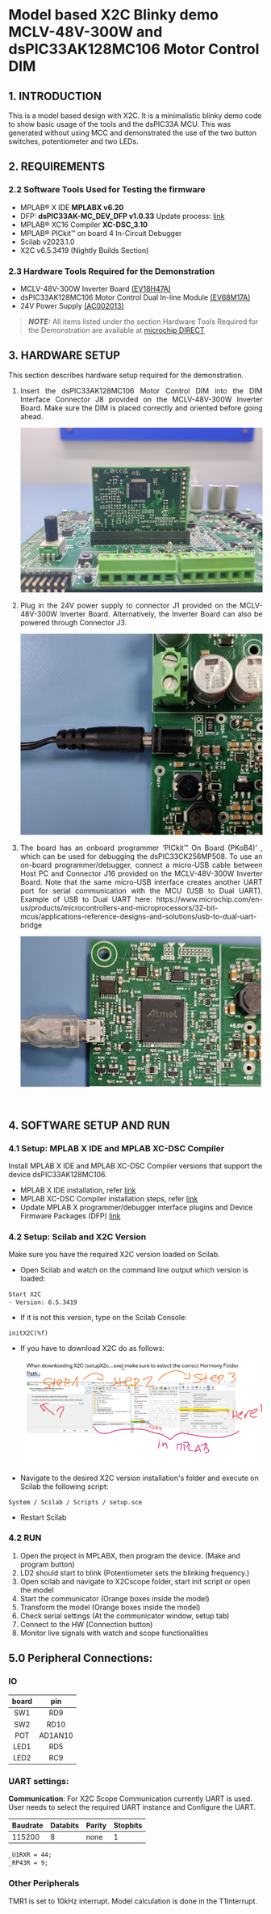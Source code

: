 # Model based X2C Blinky demo MCLV-48V-300W and dsPIC33AK128MC106 Motor Control DIM

## 1. INTRODUCTION
This is a model based design with X2C. It is a minimalistic blinky demo code to show basic usage of the tools and the dsPIC33A MCU.
This was generated without using MCC and demonstrated the use of the two button switches, potentiometer and two LEDs.

## 2. REQUIREMENTS

### 2.2 Software Tools Used for Testing the firmware
- MPLAB® X IDE **MPLABX v6.20** 
- DFP: **dsPIC33AK-MC_DEV_DFP v1.0.33** Update process: [link](https://microchip.my.site.com/s/article/Programming-and-Debugging-the-dsPIC33A-on-MPLAB-X-IDE-v6-20-and-IPE-v6-20)
- MPLAB® XC16 Compiler **XC-DSC_3.10**
- MPLAB® PICkit™ on board 4 In-Circuit Debugger 
- Scilab v2023.1.0
- X2C v6.5.3419 (Nightly Builds Section)



### 2.3 Hardware Tools Required for the Demonstration
- MCLV-48V-300W Inverter Board [(EV18H47A)](https://www.microchip.com/en-us/development-tool/EV18H47A)
- dsPIC33AK128MC106 Motor Control Dual In-line Module [(EV68M17A)](https://www.microchip.com/en-us/development-tool/EV68M17A)
- 24V Power Supply [(AC002013)](https://www.microchipdirect.com/dev-tools/AC002013)

> **_NOTE:_**
> All items listed under the section Hardware Tools Required for the Demonstration are available at [microchip DIRECT](https://www.microchipdirect.com/)

## 3. HARDWARE SETUP
<p style='text-align: justify;'>This section describes hardware setup required for the demonstration.</p>

1. <p style='text-align: justify;'> Insert the dsPIC33AK128MC106 Motor Control DIM into the DIM Interface Connector J8 provided on the MCLV-48V-300W Inverter Board. Make sure the DIM is placed correctly and oriented before going ahead.</p>

    <p align="left">
    <img  src="images/dimconnected.PNG"></p>

2. <p style='text-align: justify;'>	Plug in the 24V power supply to connector J1 provided on the MCLV-48V-300W Inverter Board. Alternatively, the Inverter Board can also be powered through Connector J3.</p>
      <p align="left">
      <img  src="images/mclvpower.png"></p>

3. <p style='text-align: justify;'>The board has an onboard programmer ‘PICkit™ On Board (PKoB4)’ , which can be used for debugging the dsPIC33CK256MP508. To use an on-board programmer/debugger, connect a micro-USB cable between Host PC and Connector J16 provided on the MCLV-48V-300W Inverter Board. Note that the same micro-USB interface creates another UART port for serial communication with the MCU (USB to Dual UART). Example of USB to Dual UART here: https://www.microchip.com/en-us/products/microcontrollers-and-microprocessors/32-bit-mcus/applications-reference-designs-and-solutions/usb-to-dual-uart-bridge </p> 

      <p align="left">
     <img  src="images/mclvpkob4.png"></p>
 

<br />

## 4. SOFTWARE SETUP AND RUN
### 4.1 Setup: MPLAB X IDE and MPLAB XC-DSC Compiler

Install MPLAB X IDE and MPLAB XC-DSC Compiler versions that support the device dsPIC33AK128MC106. 

- MPLAB X IDE installation, refer [link](https://microchipdeveloper.com/mplabx:installation)
- MPLAB XC-DSC Compiler installation steps, refer [link](https://microchipdeveloper.com/XCDSC:installation)
- Update MPLAB X programmer/debugger interface plugins and Device Firmware Packages (DFP) [link](https://microchip.my.site.com/s/article/Programming-and-Debugging-the-dsPIC33A-on-MPLAB-X-IDE-v6-20-and-IPE-v6-20)

### 4.2 Setup: Scilab and X2C Version

Make sure you have the required X2C version loaded on Scilab.
- Open Scilab and watch on the command line output which version is loaded:
```
Start X2C
- Version: 6.5.3419
``` 
- If it is not this version, type on the Scilab Console:
```
initX2C(%f)
```
- If you have to download X2C do as follows:   
    <p align="left">
    <img  src="images/image.PNG"></p>
- Navigate to the desired X2C version installation's folder and execute on Scilab the following script: 
```
System / Scilab / Scripts / setup.sce
```
- Restart Scilab

### 4.2 RUN
1. Open the project in MPLABX, then program the device. (Make and program button)
2. LD2 should start to blink (Potentiometer sets the blinking frequency.)
3. Open scilab and navigate to X2Cscope folder, start init script or open the model
4. Start the communicator (Orange boxes inside the model)
5. Transform the model (Orange boxes inside the model)
6. Check serial settings (At the communicator window, setup tab)
7. Connect to the HW (Connection button)
8. Monitor live signals with watch and scope functionalities


## 5.0 Peripheral Connections: 

### IO
| board    | pin  | 
|:--------:|:----:| 
| SW1       |  RD9   |
| SW2	     |  RD10   |
| POT      |  AD1AN10   |
| LED1     |  RD5   |
| LED2     |  RC9   |

### UART settings: 

   **Communication**: For X2C Scope Communication currently UART is used. User needs to select the required UART instance 
   and Configure the UART.

| Baudrate | Databits | Parity | Stopbits |
| -------- | -------- | ------ | -------- |
| 115200   | 8        | none   | 1        |

    _U1RXR = 44;
    _RP43R = 9;

### Other Peripherals   

TMR1 is set to 10kHz interrupt. Model calculation is done in the T1Interrupt.
